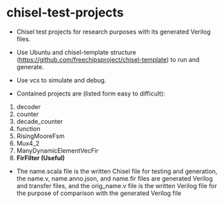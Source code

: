 # chisel-test-projects
- Chisel test projects for research purposes with its generated Verilog files. 
 
- Use Ubuntu and chisel-template structure (https://github.com/freechipsproject/chisel-template) to run and generate.

- Use vcs to simulate and debug.

- Contained projects are (listed form easy to difficult):
1. decoder
2. counter
3. decade_counter
4. function
5. RisingMooreFsm
6. Mux4_2
7. ManyDynamicElementVecFir
8. **FirFilter (Useful)**

- The name.scala file is the written Chisel file for testing and generation, the name.v, name.anno.json, and name.fir files are generated Verilog and transfer files, and the orig_name.v file is the written Verilog file for the purpose of comparison with the generated Verilog file
